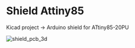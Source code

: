 # Shield Attiny85
Kicad project -> Arduino shield for ATtiny85-20PU

![shield_pcb_3d](https://user-images.githubusercontent.com/23146269/121524740-fde42c80-c9cd-11eb-9ed3-6eb083859c60.png)
